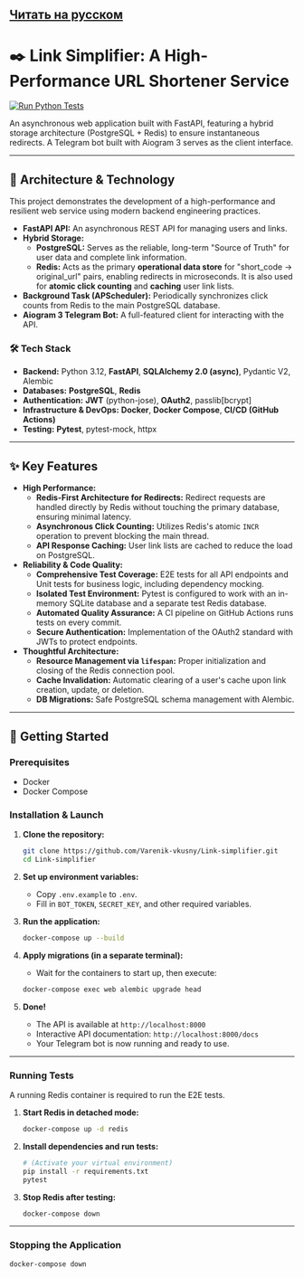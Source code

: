 [Читать на русском](README_RU.md)
---

# ✒️ Link Simplifier: A High-Performance URL Shortener Service

[![Run Python Tests](https://github.com/Varenik-vkusny/Link-simplifier/actions/workflows/ci.yml/badge.svg)](https://github.com/Varenik-vkusny/Link-simplifier/actions/workflows/ci.yml)

An asynchronous web application built with FastAPI, featuring a hybrid storage architecture (PostgreSQL + Redis) to ensure instantaneous redirects. A Telegram bot built with Aiogram 3 serves as the client interface.

---

## 🚀 Architecture & Technology

This project demonstrates the development of a high-performance and resilient web service using modern backend engineering practices.

*   **FastAPI API:** An asynchronous REST API for managing users and links.
*   **Hybrid Storage:**
    *   **PostgreSQL:** Serves as the reliable, long-term "Source of Truth" for user data and complete link information.
    *   **Redis:** Acts as the primary **operational data store** for "short_code -> original_url" pairs, enabling redirects in microseconds. It is also used for **atomic click counting** and **caching** user link lists.
*   **Background Task (APScheduler):** Periodically synchronizes click counts from Redis to the main PostgreSQL database.
*   **Aiogram 3 Telegram Bot:** A full-featured client for interacting with the API.

### 🛠️ Tech Stack

*   **Backend:** Python 3.12, **FastAPI**, **SQLAlchemy 2.0 (async)**, Pydantic V2, Alembic
*   **Databases:** **PostgreSQL**, **Redis**
*   **Authentication:** **JWT** (python-jose), **OAuth2**, passlib[bcrypt]
*   **Infrastructure & DevOps:** **Docker**, **Docker Compose**, **CI/CD (GitHub Actions)**
*   **Testing:** **Pytest**, pytest-mock, httpx

---

## ✨ Key Features

*   **High Performance:**
    *   **Redis-First Architecture for Redirects:** Redirect requests are handled directly by Redis without touching the primary database, ensuring minimal latency.
    *   **Asynchronous Click Counting:** Utilizes Redis's atomic `INCR` operation to prevent blocking the main thread.
    *   **API Response Caching:** User link lists are cached to reduce the load on PostgreSQL.
*   **Reliability & Code Quality:**
    *   **Comprehensive Test Coverage:** E2E tests for all API endpoints and Unit tests for business logic, including dependency mocking.
    *   **Isolated Test Environment:** Pytest is configured to work with an in-memory SQLite database and a separate test Redis database.
    *   **Automated Quality Assurance:** A CI pipeline on GitHub Actions runs tests on every commit.
    *   **Secure Authentication:** Implementation of the OAuth2 standard with JWTs to protect endpoints.
*   **Thoughtful Architecture:**
    *   **Resource Management via `lifespan`:** Proper initialization and closing of the Redis connection pool.
    *   **Cache Invalidation:** Automatic clearing of a user's cache upon link creation, update, or deletion.
    *   **DB Migrations:** Safe PostgreSQL schema management with Alembic.

---

## 🏁 Getting Started

### Prerequisites
*   Docker
*   Docker Compose

### Installation & Launch

1.  **Clone the repository:**
    ```bash
    git clone https://github.com/Varenik-vkusny/Link-simplifier.git
    cd Link-simplifier
    ```

2.  **Set up environment variables:**
    *   Copy `.env.example` to `.env`.
    *   Fill in `BOT_TOKEN`, `SECRET_KEY`, and other required variables.

3.  **Run the application:**
    ```bash
    docker-compose up --build
    ```

4.  **Apply migrations (in a separate terminal):**
    *   Wait for the containers to start up, then execute:
    ```bash
    docker-compose exec web alembic upgrade head
    ```
5.  **Done!**
    *   The API is available at `http://localhost:8000`
    *   Interactive API documentation: `http://localhost:8000/docs`
    *   Your Telegram bot is now running and ready to use.

---

### Running Tests

A running Redis container is required to run the E2E tests.

1.  **Start Redis in detached mode:**
    ```bash
    docker-compose up -d redis
    ```
2.  **Install dependencies and run tests:**
    ```bash
    # (Activate your virtual environment)
    pip install -r requirements.txt
    pytest
    ```
3.  **Stop Redis after testing:**
    ```bash
    docker-compose down
    ```

---
### Stopping the Application
```bash
docker-compose down
